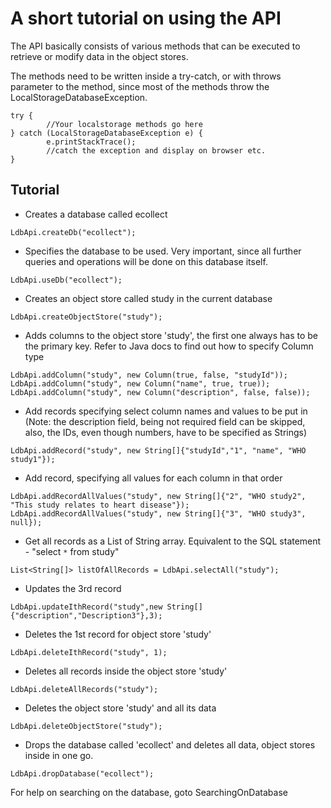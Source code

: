 # A short tutorial on using the API #

The API basically consists of various methods that can be executed to retrieve or modify data in the object stores.

The methods need to be written inside a try-catch, or with throws parameter to the method, since most of the methods throw the LocalStorageDatabaseException.

```
try {
        //Your localstorage methods go here
} catch (LocalStorageDatabaseException e) {
        e.printStackTrace();
        //catch the exception and display on browser etc.
}
```

## Tutorial ##

  * Creates a database called ecollect
```
LdbApi.createDb("ecollect");
```

  * Specifies the database to be used. Very important, since all further queries and operations will be done on this database itself.
```
LdbApi.useDb("ecollect");
```

  * Creates an object store called study in the current database
```
LdbApi.createObjectStore("study");
```

  * Adds columns to the object store 'study', the first one always has to be the primary key. Refer to Java docs to find out how to specify Column type
```
LdbApi.addColumn("study", new Column(true, false, "studyId"));
LdbApi.addColumn("study", new Column("name", true, true));
LdbApi.addColumn("study", new Column("description", false, false));
```

  * Add records specifying select column names and values to be put in (Note: the description field, being not required field can be skipped, also, the IDs, even though numbers, have to be specified as Strings)
```
LdbApi.addRecord("study", new String[]{"studyId","1", "name", "WHO study1"});
```

  * Add record, specifying all values for each column in that order
```
LdbApi.addRecordAllValues("study", new String[]{"2", "WHO study2", "This study relates to heart disease"});
LdbApi.addRecordAllValues("study", new String[]{"3", "WHO study3", null});
```

  * Get all records as a List of String array. Equivalent to the SQL statement - "select `*` from study"
```
List<String[]> listOfAllRecords = LdbApi.selectAll("study");
```

  * Updates the 3rd record
```
LdbApi.updateIthRecord("study",new String[]{"description","Description3"},3);
```

  * Deletes the 1st record for object store 'study'
```
LdbApi.deleteIthRecord("study", 1);
```

  * Deletes all records inside the object store 'study'
```
LdbApi.deleteAllRecords("study");
```

  * Deletes the object store 'study' and all its data
```
LdbApi.deleteObjectStore("study");
```

  * Drops the database called 'ecollect' and deletes all data, object stores inside in one go.
```
LdbApi.dropDatabase("ecollect");
```


For help on searching on the database, goto SearchingOnDatabase